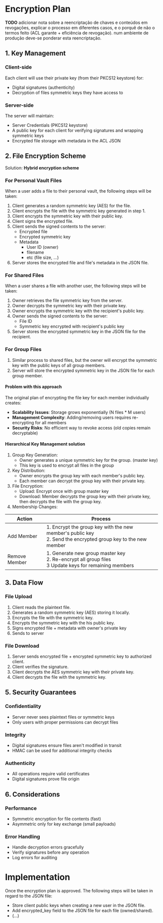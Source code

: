 # Encryption Plan

**TODO** adicionar nota sobre a reencriptação de chaves e conteúdos em revogações,
explicar o processo em diferentes casos, e o porquê de não o termos feito
(ACL garante + eficiência de revogação). num ambiente de produção deve-se ponderar
esta reencriptação.

## 1. Key Management

### Client-side

Each client will use their private key (from their PKCS12 keystore) for:

- Digital signatures (authenticity)
- Decryption of files symmetric keys they have access to

### Server-side

The server will maintain:

- Server Credentials (PKCS12 keystore)
- A public key for each client for verifying signatures and wrapping symmetric keys
- Encrypted file storage with metadata in the ACL JSON

<div style="page-break-after: always;"></div>

## 2. File Encryption Scheme

Solution: **Hybrid encryption scheme**

### For Personal Vault Files

When a user adds a file to their personal vault, the following steps will be taken:

1. Client generates a random symmetric key (AES) for the file.
2. Client encrypts the file with the symmetric key generated in step 1.
3. Client encrypts the symmetric key with their public key.
4. Client signs the encrypted file.
5. Client sends the signed contents to the server:
    - Encrypted file
    - Encrypted symmetric key
    - Metadata
        - User ID (owner)
        - filename
        - etc (file size, ...)
6. Server stores the encrypted file and file's metadata in the JSON file.

### For Shared Files

When a user shares a file with another user, the following steps will be taken:

1. Owner retrieves the file symmetric key from the server.
2. Owner decrypts the symmetric key with their private key.
3. Owner encrypts the symmetric key with the recipient's public key.
4. Owner sends the signed contents to the server:
    - File ID
    - Symmetric key encrypted with recipient's public key
5. Server stores the encrypted symmetric key in the JSON file for the recipient.

<div style="page-break-after: always;"></div>

### For Group Files

1. Similar process to shared files, but the owner will encrypt the symmetric key
   with the public keys of all group members.
2. Server will store the encrypted symmetric key in the JSON file for each group member.

#### Problem with this approach

The original plan of encrypting the file key for each member individually creates:

- **Scalability Issues**: Storage grows exponentially (N files * M users)
- **Management Complexity**: Adding/removing users requires re-encrypting for all members
- **Security Risks**: No efficient way to revoke access (old copies remain decryptable)

#### Hierarchical Key Management solution

1. Group Key Generation:
    - Owner generates a unique symmetric key for the group. (master key)
    - This key is used to encrypt all files in the group
2. Key Distribution:
    - Owner encrypts the group key with each member's public key.
    - Each member can decrypt the group key with their private key.
3. File Encryption:
    - Upload: Encrypt once with group master key
    - Download: Member decrypts the group key with their private key,
        then decrypts the file with the group key.
4. Membership Changes:

 Action       | Process
--------------|---------
Add Member    | 1. Encrypt the group key with the new member's public key<br> 2. Send the encrypted group key to the new member
Remove Member | 1. Generate new group master key<br> 2. Re-encrypt all group files<br> 3 Update keys for remaining members

<div style="page-break-after: always;"></div>

## 3. Data Flow

### File Upload

1. Client reads the plaintext file.
2. Generates a random symmetric key (AES) storing it locally.
3. Encrypts the file with the symmetric key.
4. Encrypts the symmetric key with the his public key.
5. Signs encrypted file + metadata with owner's private key
6. Sends to server

### File Download

1. Server sends encrypted file + encrypted symmetric key to authorized client.
2. Client verifies the signature.
3. Client decrypts the AES symmetric key with their private key.
4. Client decrypts the file with the symmetric key.

## 5. Security Guarantees

### Confidentiality

- Server never sees plaintext files or symmetric keys
- Only users with proper permissions can decrypt files

### Integrity

- Digital signatures ensure files aren't modified in transit
- HMAC can be used for additional integrity checks

### Authenticity

- All operations require valid certificates
- Digital signatures prove file origin

<div style="page-break-after: always;"></div>

## 6. Considerations

### Performance

- Symmetric encryption for file contents (fast)
- Asymmetric only for key exchange (small payloads)

### Error Handling

- Handle decryption errors gracefully
- Verify signatures before any operation
- Log errors for auditing

# Implementation

Once the encryption plan is approved.
The following steps will be taken in regard to the JSON file:

- Store client public keys when creating a new user in the JSON file.
- Add encrypted_key field to the JSON file for each file (owned/shared).
- (...)
